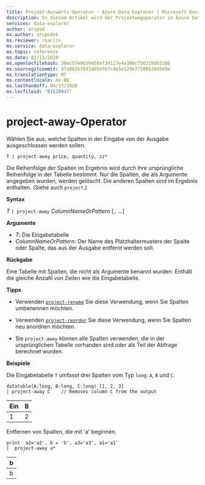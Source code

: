 ```yaml
---
title: Projekt-Auswärts-Operator - Azure Data Explorer | Microsoft Docs
description: In diesem Artikel wird der Projektwegoperator in Azure Data Explorer beschrieben.
services: data-explorer
author: orspod
ms.author: orspodek
ms.reviewer: rkarlin
ms.service: data-explorer
ms.topic: reference
ms.date: 02/13/2020
ms.openlocfilehash: 38ec57e9659458ef34117e4a380c756310db218b
ms.sourcegitcommit: 47a002b7032a05ef67c4e5e12de7720062645e9e
ms.translationtype: MT
ms.contentlocale: de-DE
ms.lasthandoff: 04/15/2020
ms.locfileid: "81510947"
---
```

# <a name="project-away-operator"></a>project-away-Operator

Wählen Sie aus, welche Spalten in der Eingabe von der Ausgabe ausgeschlossen werden sollen.

```kusto
T | project-away price, quantity, zz*
```

Die Reihenfolge der Spalten im Ergebnis wird durch ihre ursprüngliche Reihenfolge in der Tabelle bestimmt. Nur die Spalten, die als Argumente angegeben wurden, werden gelöscht. Die anderen Spalten sind im Ergebnis enthalten.  (Siehe auch `project`.)

**Syntax**

*T* `| project-away` *ColumnNameOrPattern* [`,` ...]

**Argumente**

* *T*: Die Eingabetabelle
* *ColumnNameOrPattern:* Der Name des Platzhaltermusters der Spalte oder Spalte, das aus der Ausgabe entfernt werden soll.

**Rückgabe**

Eine Tabelle mit Spalten, die nicht als Argumente benannt wurden. Enthält die gleiche Anzahl von Zeilen wie die Eingabetabelle.

**Tipps**

* Verwenden [`project-rename`](projectrenameoperator.md) Sie diese Verwendung, wenn Sie Spalten umbenennen möchten.
* Verwenden [`project-reorder`](projectreorderoperator.md) Sie diese Verwendung, wenn Sie Spalten neu anordnen möchten.

* Sie `project-away` können alle Spalten verwenden, die in der ursprünglichen Tabelle vorhanden sind oder als Teil der Abfrage berechnet wurden.


**Beispiele**

Die Eingabetabelle `T` umfasst drei Spalten vom Typ `long`: `A`, `B` und `C`.

```kusto
datatable(A:long, B:long, C:long) [1, 2, 3]
| project-away C    // Removes column C from the output
```

|Ein|B|
|---|---|
|1|2|

Entfernen von Spalten, die mit 'a' beginnen.

```kusto
print  a2='a2', b = 'b', a3='a3', a1='a1'
|  project-away a* 
```

|b|
|---|
|b|

